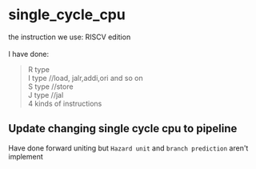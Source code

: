 # single_cycle_cpu
the instruction we use: RISCV edition<br>           
I have done: <br>
>R type<br>I type //load, jalr,addi,ori and so on<br>
S type //store<br>
J type //jal<br>
4 kinds of instructions<br>


## Update changing single cycle cpu to pipeline
Have done forward uniting but `Hazard unit` and `branch prediction` aren't implement<br>


